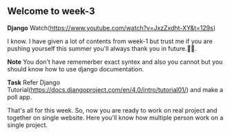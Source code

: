 ## Welcome to week-3   <a name = "week3"></a>


**Django**
Watch(https://www.youtube.com/watch?v=JxzZxdht-XY&t=129s) 

I know. I have given a lot of contents from week-1 but trust me if you are pushing yourself this summer you'll always thank you in future.🤝😎. 


**Note** 
You don't have rememerber exact syntex and also you cannot but you should know how to use django documentation.

**Task**
Refer Django Tutorial(https://docs.djangoproject.com/en/4.0/intro/tutorial01/) and make a poll app. 


That's all for this week. 
So, now you are ready to work on real project and together on single website. Here you'll know how multiple person work on a single project. 
